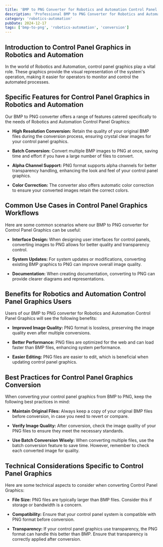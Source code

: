 ```yaml
---
title: 'BMP to PNG Converter for Robotics and Automation Control Panel Graphics'
description: 'Professional BMP to PNG Converter for Robotics and Automation Control Panel Graphics. Optimized for Robotics and Automation control panel graphics workflows.'
category: 'robotics-automation'
pubDate: 2024-12-17
tags: ['bmp-to-png', 'robotics-automation', 'conversion']
---
```


## Introduction to Control Panel Graphics in Robotics and Automation

In the world of Robotics and Automation, control panel graphics play a vital role. These graphics provide the visual representation of the system's operation, making it easier for operators to monitor and control the automated processes. 

## Specific Features for Control Panel Graphics in Robotics and Automation

Our BMP to PNG converter offers a range of features catered specifically to the needs of Robotics and Automation Control Panel Graphics:

- **High Resolution Conversion:** Retain the quality of your original BMP files during the conversion process, ensuring crystal clear images for your control panel graphics.

- **Batch Conversion:** Convert multiple BMP images to PNG at once, saving time and effort if you have a large number of files to convert.

- **Alpha Channel Support:** PNG format supports alpha channels for better transparency handling, enhancing the look and feel of your control panel graphics.

- **Color Correction:** The converter also offers automatic color correction to ensure your converted images retain the correct colors.

##  Common Use Cases in Control Panel Graphics Workflows

Here are some common scenarios where our BMP to PNG converter for Control Panel Graphics can be useful:

- **Interface Design:** When designing user interfaces for control panels, converting images to PNG allows for better quality and transparency control.

- **System Updates:** For system updates or modifications, converting existing BMP graphics to PNG can improve overall image quality.

- **Documentation:** When creating documentation, converting to PNG can provide clearer diagrams and representations.

## Benefits for Robotics and Automation Control Panel Graphics Users

Users of our BMP to PNG converter for Robotics and Automation Control Panel Graphics will see the following benefits:

- **Improved Image Quality:** PNG format is lossless, preserving the image quality even after multiple conversions.

- **Better Performance:** PNG files are optimized for the web and can load faster than BMP files, enhancing system performance.

- **Easier Editing:** PNG files are easier to edit, which is beneficial when updating control panel graphics.

## Best Practices for Control Panel Graphics Conversion

When converting your control panel graphics from BMP to PNG, keep the following best practices in mind:

- **Maintain Original Files:** Always keep a copy of your original BMP files before conversion, in case you need to revert or compare.

- **Verify Image Quality:** After conversion, check the image quality of your PNG files to ensure they meet the necessary standards.

- **Use Batch Conversion Wisely:** When converting multiple files, use the batch conversion feature to save time. However, remember to check each converted image for quality.

## Technical Considerations Specific to Control Panel Graphics

Here are some technical aspects to consider when converting Control Panel Graphics:

- **File Size:** PNG files are typically larger than BMP files. Consider this if storage or bandwidth is a concern.

- **Compatibility:** Ensure that your control panel system is compatible with PNG format before conversion.

- **Transparency:** If your control panel graphics use transparency, the PNG format can handle this better than BMP. Ensure that transparency is correctly applied after conversion.